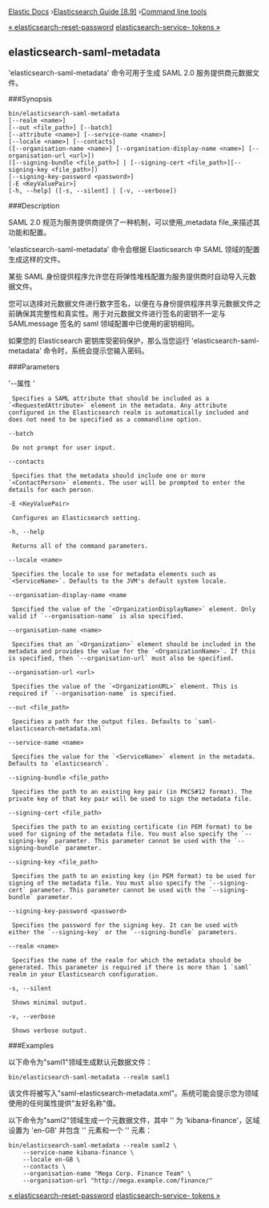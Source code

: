 

[Elastic Docs](/guide/) ›[Elasticsearch Guide [8.9]](index.md) ›[Command
line tools](commands.md)

[« elasticsearch-reset-password](reset-password.md) [elasticsearch-service-
tokens »](service-tokens-command.md)

## elasticsearch-saml-metadata

'elasticsearch-saml-metadata' 命令可用于生成 SAML 2.0 服务提供商元数据文件。

###Synopsis

    
    
    bin/elasticsearch-saml-metadata
    [--realm <name>]
    [--out <file_path>] [--batch]
    [--attribute <name>] [--service-name <name>]
    [--locale <name>] [--contacts]
    ([--organisation-name <name>] [--organisation-display-name <name>] [--organisation-url <url>])
    ([--signing-bundle <file_path>] | [--signing-cert <file_path>][--signing-key <file_path>])
    [--signing-key-password <password>]
    [-E <KeyValuePair>]
    [-h, --help] ([-s, --silent] | [-v, --verbose])

###Description

SAML 2.0 规范为服务提供商提供了一种机制，可以使用_metadata file_来描述其功能和配置。

'elasticsearch-saml-metadata' 命令会根据 Elasticsearch 中 SAML 领域的配置生成这样的文件。

某些 SAML 身份提供程序允许您在将弹性堆栈配置为服务提供商时自动导入元数据文件。

您可以选择对元数据文件进行数字签名，以便在与身份提供程序共享元数据文件之前确保其完整性和真实性。用于对元数据文件进行签名的密钥不一定与 SAMLmessage 签名的 saml 领域配置中已使用的密钥相同。

如果您的 Elasticsearch 密钥库受密码保护，那么当您运行 'elasticsearch-saml-metadata' 命令时，系统会提示您输入密码。

###Parameters

'--属性 <name>'

     Specifies a SAML attribute that should be included as a `<RequestedAttribute>` element in the metadata. Any attribute configured in the Elasticsearch realm is automatically included and does not need to be specified as a commandline option. 
`--batch`

     Do not prompt for user input. 
`--contacts`

     Specifies that the metadata should include one or more `<ContactPerson>` elements. The user will be prompted to enter the details for each person. 
`-E <KeyValuePair>`

     Configures an Elasticsearch setting. 
`-h, --help`

     Returns all of the command parameters. 
`--locale <name>`

     Specifies the locale to use for metadata elements such as `<ServiceName>`. Defaults to the JVM's default system locale. 
`--organisation-display-name <name`

     Specified the value of the `<OrganizationDisplayName>` element. Only valid if `--organisation-name` is also specified. 
`--organisation-name <name>`

     Specifies that an `<Organization>` element should be included in the metadata and provides the value for the `<OrganizationName>`. If this is specified, then `--organisation-url` must also be specified. 
`--organisation-url <url>`

     Specifies the value of the `<OrganizationURL>` element. This is required if `--organisation-name` is specified. 
`--out <file_path>`

     Specifies a path for the output files. Defaults to `saml-elasticsearch-metadata.xml`
`--service-name <name>`

     Specifies the value for the `<ServiceName>` element in the metadata. Defaults to `elasticsearch`. 
`--signing-bundle <file_path>`

     Specifies the path to an existing key pair (in PKCS#12 format). The private key of that key pair will be used to sign the metadata file. 
`--signing-cert <file_path>`

     Specifies the path to an existing certificate (in PEM format) to be used for signing of the metadata file. You must also specify the `--signing-key` parameter. This parameter cannot be used with the `--signing-bundle` parameter. 
`--signing-key <file_path>`

     Specifies the path to an existing key (in PEM format) to be used for signing of the metadata file. You must also specify the `--signing-cert` parameter. This parameter cannot be used with the `--signing-bundle` parameter. 
`--signing-key-password <password>`

     Specifies the password for the signing key. It can be used with either the `--signing-key` or the `--signing-bundle` parameters. 
`--realm <name>`

     Specifies the name of the realm for which the metadata should be generated. This parameter is required if there is more than 1 `saml` realm in your Elasticsearch configuration. 
`-s, --silent`

     Shows minimal output. 
`-v, --verbose`

     Shows verbose output. 

###Examples

以下命令为"saml1"领域生成默认元数据文件：

    
    
    bin/elasticsearch-saml-metadata --realm saml1

该文件将被写入"saml-elasticsearch-metadata.xml"。系统可能会提示您为领域使用的任何属性提供"友好名称"值。

以下命令为"saml2"领域生成一个元数据文件，其中 <ServiceName>'' 为 'kibana-finance'，区域设置为 'en-GB' 并包含 '' 元素<ContactPerson>和一个 '<Organization>' 元素：

    
    
    bin/elasticsearch-saml-metadata --realm saml2 \
        --service-name kibana-finance \
        --locale en-GB \
        --contacts \
        --organisation-name "Mega Corp. Finance Team" \
        --organisation-url "http://mega.example.com/finance/"

[« elasticsearch-reset-password](reset-password.md) [elasticsearch-service-
tokens »](service-tokens-command.md)
